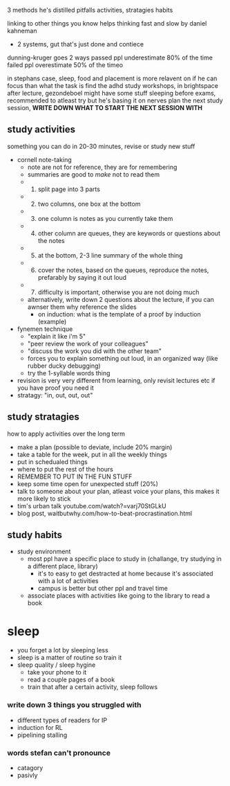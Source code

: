 3 methods he's distilled
pitfalls
activities,
stratagies
habits

linking to other things you know helps
thinking fast and slow by daniel kahneman
   - 2 systems, gut that's just done and contiece


dunning-kruger goes 2 ways
passed ppl underestimate 80% of the time 
failed ppl overestimate 50% of the timeo


in stephans case, sleep, food and placement is more relavent on if he can focus than what the task is
find the adhd study workshops, in brightspace after lecture, gezondeboel might have some stuff
sleeping before exams, recommended to atleast try but he's basing it on nerves
plan the next study session, **WRITE DOWN WHAT TO START THE NEXT SESSION WITH**


## study activities 
something you can do in 20-30 minutes, revise or study new stuff
- cornell note-taking
   - note are not for reference, they are for remembering
   - summaries are good to _make_ not to read them
   - 1. split page into 3 parts
   - 2. two columns, one box at the bottom
   - 3. one column is notes as you currently take them 
   - 4. other column are queues, they are keywords or questions about the notes
   - 5. at the bottom, 2-3 line summary of the whole thing 
   - 6. cover the notes, based on the queues, reproduce the notes, prefarably by saying it out loud
   - 7. difficulty is important, otherwise you are not doing much
   - alternatively, write down 2 questions about the lecture, if you can awnser them why reference the slides
      - on induction: what is the template of a proof by induction (example)
- fynemen technique
   - "explain it like i'm 5"
   - "peer review the work of your colleagues"
   - "discuss the work you did with the other team"
   - forces you to explain something out loud, in an organized way (like rubber ducky debugging)
   - try the 1-syllable words thing
- revision is very very different from learning, only revisit lectures etc if you have proof you need it
- stratagy: "in, out, out, out"


## study stratagies
how to apply activities over the long term
- make a plan (possible to deviate, include 20% margin)
- take a table for the week, put in all the weekly things 
- put in schedualed things 
- where to put the rest of the hours
- REMEMBER TO PUT IN THE FUN STUFF
- keep some time open for unexpected stuff (20%)
- talk to someone about your plan, atleast voice your plans, this makes it more likely to stick
- tim's urban talk youtube.com/watch?=varj70StGLkU
- blog post, waitbutwhy.com/how-to-beat-procrastination.html

## study habits 
- study environment
   - most ppl have a specific place to study in (challange, try studying in a different place, library)
      - it's to easy to get destracted at home because it's associated with a lot of activities 
      - campus is better but other ppl and travel time
   - associate places with activities like going to the library to read a book

# sleep 
- you forget a lot by sleeping less 
- sleep is a matter of routine so train it
- sleep quality / sleep hygine
   - take your phone to it
   - read a couple pages of a book
   - train that after a certain activity, sleep follows

### write down 3 things you struggled with 
- different types of readers for IP 
- induction for RL
- pipelining stalling




### words stefan can't pronounce
- catagory
- pasivly
